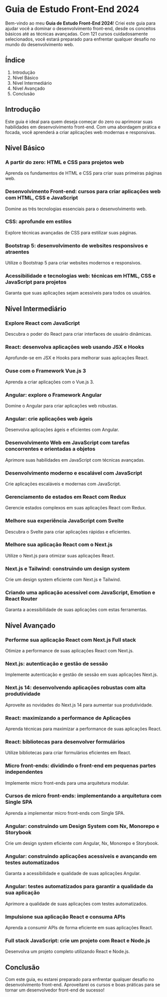 # Guia de Estudo Front-End 2024

Bem-vindo ao meu **Guia de Estudo Front-End 2024**! Criei este guia para ajudar você a dominar o desenvolvimento front-end, desde os conceitos básicos até as técnicas avançadas. Com 121 cursos cuidadosamente selecionados, você estará preparado para enfrentar qualquer desafio no mundo do desenvolvimento web.

## Índice

1. Introdução
2. Nível Básico
3. Nível Intermediário
4. Nível Avançado
5. Conclusão

## Introdução

Este guia é ideal para quem deseja começar do zero ou aprimorar suas habilidades em desenvolvimento front-end. Com uma abordagem prática e focada, você aprenderá a criar aplicações web modernas e responsivas.

## Nível Básico

### A partir do zero: HTML e CSS para projetos web
Aprenda os fundamentos de HTML e CSS para criar suas primeiras páginas web.

### Desenvolvimento Front-end: cursos para criar aplicações web com HTML, CSS e JavaScript
Domine as três tecnologias essenciais para o desenvolvimento web.

### CSS: aprofunde em estilos
Explore técnicas avançadas de CSS para estilizar suas páginas.

### Bootstrap 5: desenvolvimento de websites responsivos e atraentes
Utilize o Bootstrap 5 para criar websites modernos e responsivos.

### Acessibilidade e tecnologias web: técnicas em HTML, CSS e JavaScript para projetos
Garanta que suas aplicações sejam acessíveis para todos os usuários.

## Nível Intermediário

### Explore React com JavaScript
Descubra o poder do React para criar interfaces de usuário dinâmicas.

### React: desenvolva aplicações web usando JSX e Hooks
Aprofunde-se em JSX e Hooks para melhorar suas aplicações React.

### Ouse com o Framework Vue.js 3
Aprenda a criar aplicações com o Vue.js 3.

### Angular: explore o Framework Angular
Domine o Angular para criar aplicações web robustas.

### Angular: crie aplicações web ágeis
Desenvolva aplicações ágeis e eficientes com Angular.

### Desenvolvimento Web em JavaScript com tarefas concorrentes e orientadas a objetos
Aprimore suas habilidades em JavaScript com técnicas avançadas.

### Desenvolvimento moderno e escalável com JavaScript
Crie aplicações escaláveis e modernas com JavaScript.

### Gerenciamento de estados em React com Redux
Gerencie estados complexos em suas aplicações React com Redux.

### Melhore sua experiência JavaScript com Svelte
Descubra o Svelte para criar aplicações rápidas e eficientes.

### Melhore sua aplicação React com o Next.js
Utilize o Next.js para otimizar suas aplicações React.

### Next.js e Tailwind: construindo um design system
Crie um design system eficiente com Next.js e Tailwind.

### Criando uma aplicação acessível com JavaScript, Emotion e React Router
Garanta a acessibilidade de suas aplicações com estas ferramentas.

## Nível Avançado

### Performe sua aplicação React com Next.js Full stack
Otimize a performance de suas aplicações React com Next.js.

### Next.js: autenticação e gestão de sessão
Implemente autenticação e gestão de sessão em suas aplicações Next.js.

### Next.js 14: desenvolvendo aplicações robustas com alta produtividade
Aproveite as novidades do Next.js 14 para aumentar sua produtividade.

### React: maximizando a performance de Aplicações
Aprenda técnicas para maximizar a performance de suas aplicações React.

### React: bibliotecas para desenvolver formulários
Utilize bibliotecas para criar formulários eficientes em React.

### Micro front-ends: dividindo o front-end em pequenas partes independentes
Implemente micro front-ends para uma arquitetura modular.

### Cursos de micro front-ends: implementando a arquitetura com Single SPA
Aprenda a implementar micro front-ends com Single SPA.

### Angular: construindo um Design System com Nx, Monorepo e Storybook
Crie um design system eficiente com Angular, Nx, Monorepo e Storybook.

### Angular: construindo aplicações acessíveis e avançando em testes automatizados
Garanta a acessibilidade e qualidade de suas aplicações Angular.

### Angular: testes automatizados para garantir a qualidade da sua aplicação
Aprimore a qualidade de suas aplicações com testes automatizados.

### Impulsione sua aplicação React e consuma APIs
Aprenda a consumir APIs de forma eficiente em suas aplicações React.

### Full stack JavaScript: crie um projeto com React e Node.js
Desenvolva um projeto completo utilizando React e Node.js.

## Conclusão

Com este guia, eu estarei preparado para enfrentar qualquer desafio no desenvolvimento front-end. Aproveitarei os cursos e boas práticas para se tornar um desenvolvedor front-end de sucesso!
